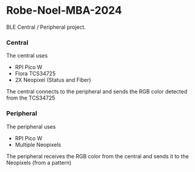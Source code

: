 # Robe-Noel-MBA-2024
BLE Central / Peripheral project.

### Central
The central uses
- RPI Pico W 
- Flora TCS34725
- 2X Neopixel (Status and Fiber)

The central connects to the peripheral and sends the RGB color detected from the TCS34725

### Peripheral
The peripheral uses
- RPI Pico W
- Multiple Neopixels

The peripheral receives the RGB color from the central and sends it to the Neopixels (from a pattern)